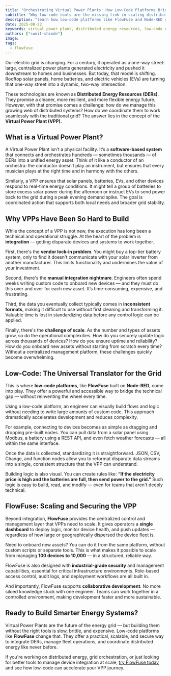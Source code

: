 ```yaml
---
title: "Orchestrating Virtual Power Plants: How Low-Code Platforms Bridge the Gap"
subtitle: "Why low-code tools are the missing link in scaling distributed energy systems"
description: "learn how low-code platforms like FlowFuse and Node-RED simplify the integration and management of distributed energy resources, making Virtual Power Plants a scalable reality."
date: 2025-08-22
keywords: virtual power plant, distributed energy resources, low-code energy solutions, Node-RED, FlowFuse, energy grid orchestration, DER integration, smart grid software, energy automation, scalable VPP platform
authors: ["sumit-shinde"]
image: 
tags:
  - flowfuse
---
```


Our electric grid is changing. For a century, it operated as a one-way street: large, centralized power plants generated electricity and pushed it downstream to homes and businesses. But today, that model is shifting. Rooftop solar panels, home batteries, and electric vehicles (EVs) are turning that one-way street into a dynamic, two-way intersection.

These technologies are known as **Distributed Energy Resources (DERs)**. They promise a cleaner, more resilient, and more flexible energy future. However, with that promise comes a challenge: how do we manage this growing web of distributed systems? How do we coordinate them to work seamlessly with the traditional grid? The answer lies in the concept of the **Virtual Power Plant (VPP).**

## What is a Virtual Power Plant?

A Virtual Power Plant isn’t a physical facility. It’s a **software-based system** that connects and orchestrates hundreds — sometimes thousands — of DERs into a unified energy asset. Think of it like a conductor of an orchestra: the conductor doesn’t play an instrument, but ensures that every musician plays at the right time and in harmony with the others.

Similarly, a VPP ensures that solar panels, batteries, EVs, and other devices respond to real-time energy conditions. It might tell a group of batteries to store excess solar power during the afternoon or instruct EVs to send power back to the grid during a peak evening demand spike. The goal is coordinated action that supports both local needs and broader grid stability.

## Why VPPs Have Been So Hard to Build

While the concept of a VPP is not new, the execution has long been a technical and operational struggle. At the heart of the problem is **integration** — getting disparate devices and systems to work together.

First, there's the **vendor lock-in problem**. You might buy a top-tier battery system, only to find it doesn't communicate with your solar inverter from another manufacturer. This limits functionality and undermines the value of your investment.

Second, there's the **manual integration nightmare**. Engineers often spend weeks writing custom code to onboard new devices — and they must do this over and over for each new asset. It’s time-consuming, expensive, and frustrating.

Third, the data you eventually collect typically comes in **inconsistent formats**, making it difficult to use without first cleaning and transforming it. Valuable time is lost in standardizing data before any control logic can be applied.

Finally, there's the **challenge of scale**. As the number and types of assets grow, so do the operational complexities. How do you securely update logic across thousands of devices? How do you ensure uptime and reliability? How do you onboard new assets without starting from scratch every time? Without a centralized management platform, these challenges quickly become overwhelming.

## Low-Code: The Universal Translator for the Grid

This is where **low-code platforms**, like **FlowFuse** built on **Node-RED**, come into play. They offer a powerful and accessible way to bridge the technical gap — without reinventing the wheel every time.

Using a low-code platform, an engineer can visually build flows and logic without needing to write large amounts of custom code. This approach dramatically accelerates development and reduces complexity.

For example, connecting to devices becomes as simple as dragging and dropping pre-built nodes. You can pull data from a solar panel using Modbus, a battery using a REST API, and even fetch weather forecasts — all within the same interface.

Once the data is collected, standardizing it is straightforward. JSON, CSV, Change, and function nodes allow you to reformat disparate data streams into a single, consistent structure that the VPP can understand.

Building logic is also visual. You can create rules like:
**“If the electricity price is high and the batteries are full, then send power to the grid.”**
Such logic is easy to build, read, and modify — even for teams that aren't deeply technical.

## FlowFuse: Scaling and Securing the VPP

Beyond integration, **FlowFuse** provides the centralized control and management layer that VPPs need to scale. It gives operators a **single dashboard** to deploy logic, monitor device health, and push updates — regardless of how large or geographically dispersed the device fleet is.

Need to onboard new assets? You can do it from the same platform, without custom scripts or separate tools. This is what makes it possible to scale from managing **100 devices to 10,000** — in a structured, reliable way.

FlowFuse is also designed with **industrial-grade security** and management capabilities, essential for critical infrastructure environments. Role-based access control, audit logs, and deployment workflows are all built in.

And importantly, FlowFuse supports **collaborative development**. No more siloed knowledge stuck with one engineer. Teams can work together in a controlled environment, making development faster and more sustainable.

## Ready to Build Smarter Energy Systems?

Virtual Power Plants are the future of the energy grid — but building them without the right tools is slow, brittle, and expensive. Low-code platforms like **FlowFuse** change that. They offer a practical, scalable, and secure way to integrate DERs, manage fleet operations, and coordinate distributed energy like never before.

If you're working on distributed energy, grid orchestration, or just looking for better tools to manage device integration at scale, [try FlowFuse today](https://flowfuse.com) and see how low-code can accelerate your VPP journey.
